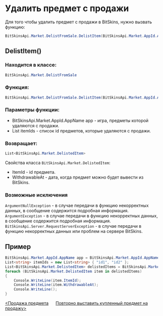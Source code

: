 ﻿# Удалить предмет с продажи

Для того чтобы удалить предмет с продажи в BitSkins, нужно вызвать функцию:

```csharp
BitSkinsApi.Market.DelistFromSale.DelistItem(BitSkinsApi.Market.AppId.AppName app, List<string> itemIds);
```

## DelistItem()

### Находится в классе:

```csharp
BitSkinsApi.Market.DelistFromSale
```

### Функция:

```csharp
BitSkinsApi.Market.DelistFromSale.DelistItem(BitSkinsApi.Market.AppId.AppName app, List<string> itemIds);
```

### Параметры функции:

* BitSkinsApi.Market.AppId.AppName app - игра, предметы которой удаляются с продажи.
* List<string> itemIds - список id предметов, которые удаляются с продажи.

### Возвращает:

```csharp
List<BitSkinsApi.Market.DelistedItem>
```

Свойства класса ```BitSkinsApi.Market.DelistedItem```:
* ItemId - id предмета.
* WithdrawableAt - дата, когда предмет можно будет вывести из BitSkins.

### Возможные исключения
```ArgumentNullException``` - в случае передачи в функцию некорректных данных, в сообщение содержится подробная информация.
\
```ArgumentException``` - в случае передачи в функцию некорректных данных, в сообщение содержится подробная информация.
\
```BitSkinsApi.Server.RequestServerException``` - в случае передачи в функцию некорректных данных или проблем на сервере BitSkins.

## Пример

```csharp
BitSkinsApi.Market.AppId.AppName app = BitSkinsApi.Market.AppId.AppName.CounterStrikGlobalOffensive;
List<string> itemIds = new List<string> { "id1", "id2" };
List<BitSkinsApi.Market.DelistedItem> delistedItems = BitSkinsApi.Market.DelistFromSale.DelistItem(app, itemIds);
foreach (BitSkinsApi.Market.DelistedItem item in delistedItems)
{
    Console.WriteLine(item.ItemId);
    Console.WriteLine(item.WithdrawableAt);
    Console.WriteLine();
}
```

[<Продажа предмета](https://github.com/Captious99/BitSkinsApi/blob/master/docs/ru/market/sell_item.md) &nbsp;&nbsp;&nbsp;&nbsp; [Повторно выставить купленный предмет на продажу>](https://github.com/Captious99/BitSkinsApi/blob/master/docs/ru/market/relist_item.md)